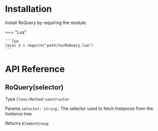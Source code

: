 # Installation

Install RoQuery by requiring the module.

=== "Lua"

    ```lua
    local S = require("path/to/RoQuery.lua")
    ```

# API Reference

## RoQuery(selector)
Type
`Class:Method:constructor`

Params
`selector: string`
:   The selector used to fetch Instances from the Instance tree

Returns
`ElementGroup`
